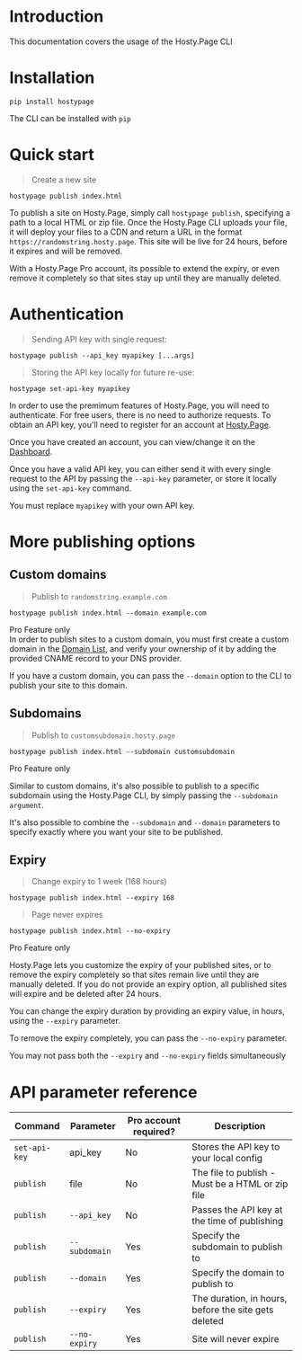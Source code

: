 # Introduction

This documentation covers the usage of the Hosty.Page CLI

# Installation

```shell
pip install hostypage
```

The CLI can be installed with `pip`

# Quick start

> Create a new site

```shell
hostypage publish index.html
```

To publish a site on Hosty.Page, simply call `hostypage publish`, specifying a path to a local HTML 
or zip file. Once the Hosty.Page CLI uploads your file, it will deploy your files to a CDN and return
a URL in the format `https://randomstring.hosty.page`. This site will be live for 24 hours, before it 
expires and will be removed.

<aside class="info">
    With a Hosty.Page Pro account, its possible to extend the expiry, or even remove it completely so
    that sites stay up until they are manually deleted.
</aside>

# Authentication
> Sending API key with single request:

```shell
hostypage publish --api_key myapikey [...args]
```

> Storing the API key locally for future re-use:

```shell
hostypage set-api-key myapikey
```

In order to use the premimum features of Hosty.Page, you will need to authenticate. For free users, there is no need 
to authorize requests. To obtain an API key, you'll need to register for an account at 
<a href="https://hosty.page">Hosty.Page</a>.

Once you have created an account, you can view/change it on the <a href="https://hosty.page/dashboard">Dashboard</a>.

Once you have a valid API key, you can either send it with every single request to the API by passing the `--api-key` 
parameter, or store it locally using the `set-api-key` command.

<aside class="notice">
You must replace <code>myapikey</code> with your own API key.
</aside>

# More publishing options

## Custom domains

> Publish to `randomstring.example.com`

```shell
hostypage publish index.html --domain example.com
``` 


<aside class="warning">
    Pro Feature only
</aside>

<aside class="notice">
    In order to publish sites to a custom domain, you must first create a custom domain in the 
    <a href="https://hosty.page/domains">Domain List</a>, and verify your ownership of it
    by adding the provided CNAME record to your DNS provider.
</aside>

If you have a custom domain, you can pass the `--domain` option to the CLI to publish your
site to this domain.

## Subdomains

> Publish to `customsubdomain.hosty.page`

```shell
hostypage publish index.html --subdomain customsubdomain
``` 

<aside class="warning">
    Pro Feature only
</aside>

Similar to custom domains, it's also possible to publish to a specific subdomain using the
Hosty.Page CLI, by simply passing the `--subdomain argument`.

It's also possible to combine the `--subdomain` and `--domain` parameters to specify
exactly where you want your site to be published.

## Expiry

> Change expiry to 1 week (168 hours)

```shell
hostypage publish index.html --expiry 168
```

> Page never expires

```
hostypage publish index.html --no-expiry
```

<aside class="warning">
    Pro Feature only
</aside>

Hosty.Page lets you customize the expiry of your published sites, or to remove the expiry 
completely so that sites remain live until they are manually deleted. If you do not provide
an expiry option, all published sites will expire and be deleted after 24 hours.

You can change the expiry duration by providing an expiry value, in hours, using the
`--expiry` parameter.

To remove the expiry completely, you can pass the `--no-expiry` parameter.

You may not pass both the `--expiry` and `--no-expiry` fields simultaneously

# API parameter reference

Command | Parameter | Pro account required? | Description
------- | --------- | --------------------- | -----
`set-api-key` | api_key | No | Stores the API key to your local config
`publish` | file | No | The file to publish - Must be a HTML or zip file
`publish` | `--api_key` | No | Passes the API key at the time of publishing
`publish` | `--subdomain` | Yes | Specify the subdomain to publish to
`publish` | `--domain` | Yes | Specify the domain to publish to
`publish` | `--expiry` | Yes | The duration, in hours, before the site gets deleted
`publish` | `--no-expiry` | Yes | Site will never expire

